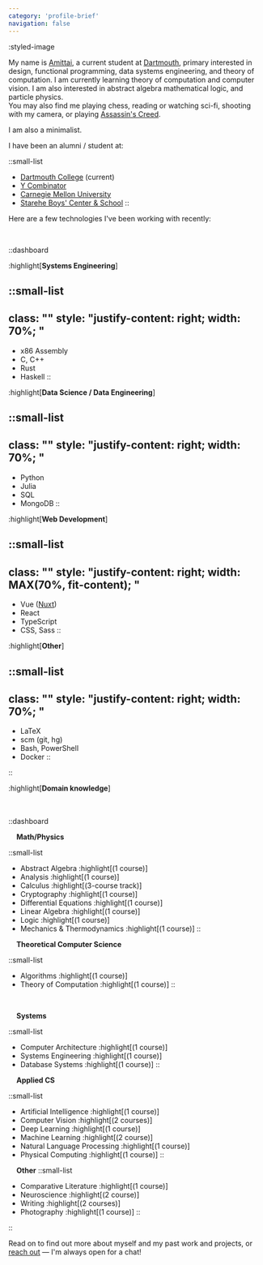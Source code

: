 ```yaml
---
category: 'profile-brief'
navigation: false
---
```


:styled-image

My name is [Amittai][amittai],
a current student at [Dartmouth][dartmouth],
primary interested in design, functional programming, data systems engineering, and theory of computation.
I am currently learning theory of computation and computer vision.
I am also interested in abstract algebra mathematical logic, and particle physics.  
You may also find me playing chess, reading or watching sci-fi, shooting with my camera,
or playing [Assassin's Creed][assassins-creed].

I am also a minimalist. 

I have been an alumni / student at:

::small-list
- [Dartmouth College][dartmouth] (current)
- [Y Combinator][yc]
- [Carnegie Mellon University][cmu]
- [Starehe Boys' Center & School][starehe]
::

Here are a few technologies I've been working with recently:

<br />
<!-- force a new line here!!  -->


::dashboard
<div>

:highlight[**Systems Engineering**]

::small-list
---
class: ""
style: "justify-content: right; width: 70%; "
---
  - x86 Assembly
  - C, C++
  - Rust
  - Haskell
::

</div>
<div>

:highlight[**Data Science / Data Engineering**]

::small-list
---
class: ""
style: "justify-content: right; width: 70%; "
---
  - Python
  - Julia
  - SQL
  - MongoDB
::

</div>

<div>

:highlight[**Web Development**]

::small-list
---
class: ""
style: "justify-content: right; width: MAX(70%, fit-content); "
---
  - Vue ([Nuxt][nuxt])
  - React
  - TypeScript
  - CSS, Sass
::

</div>

<div>

:highlight[**Other**]

::small-list
---
class: ""
style: "justify-content: right; width: 70%; "
---
  - LaTeX
  - scm (git, hg)
  - Bash, PowerShell
  - Docker
::
</div>

::

<div style="padding-bottom: 20px;">

:highlight[**Domain knowledge**]
</div>

::dashboard

<div style="grid-row-end: span 2;">

&nbsp; &nbsp; **Math/Physics**

::small-list
  - Abstract Algebra :highlight[(1 course)]
  - Analysis :highlight[(1 course)]
  - Calculus :highlight[(3-course track)]
  - Cryptography :highlight[(1 course)]
  - Differential Equations :highlight[(1 course)]
  - Linear Algebra :highlight[(1 course)]
  - Logic :highlight[(1 course)]
  - Mechanics & Thermodynamics :highlight[(1 course)]
::
</div>

<div>

&nbsp; &nbsp; **Theoretical Computer Science**

::small-list
  - Algorithms :highlight[(1 course)]
  - Theory of Computation :highlight[(1 course)]
::
</div>

<div>

&nbsp; &nbsp;

&nbsp; &nbsp; **Systems**

::small-list
  - Computer Architecture :highlight[(1 course)]
  - Systems Engineering :highlight[(1 course)]
  - Database Systems :highlight[(1 course)]
::
</div>

<div>

&nbsp; &nbsp; **Applied CS**

::small-list
  - Artificial Intelligence :highlight[(1 course)]
  - Computer Vision :highlight[(2 courses)]
  - Deep Learning :highlight[(1 course)]
  - Machine Learning :highlight[(2 course)]
  - Natural Language Processing :highlight[(1 course)]
  - Physical Computing :highlight[(1 course)]
::
</div>

<div>

&nbsp; &nbsp; **Other**
::small-list
  - Comparative Literature :highlight[(1 course)]
  - Neuroscience :highlight[(2 course)]
  - Writing :highlight[(2 courses)]
  - Photography :highlight[(1 course)]
::
</div>
::

Read on to find out more about myself and my past work and projects,
or [reach out][contact] &mdash; I'm always open for a chat!

[amittai]:                  https://en.wikipedia.org/wiki/Amittai
[altair]:                   https://www.thebump.com/b/altair-baby-name
[haskell]:                  https://www.haskell.org/
[assassins-creed]:          https://www.ubisoft.com/en-us/game/assassins-creed
[assassins-creed-origins]:  https://www.ubisoft.com/en-us/game/assassins-creed/origins
[nuxt]:                     https://nuxtjs.org/
[dartmouth]:                https://home.dartmouth.edu/
[kenya]:                    https://www.bbc.com/news/world-africa-13681341
[starehe]:                  https://www.stareheboyscentre.ac.ke/sbc/
[yc]:                       https://www.startupschool.org/
[cmu]:                      https://www.cs.cmu.edu/
[contact]:                  mailto:amittaijoel@outlook.com
